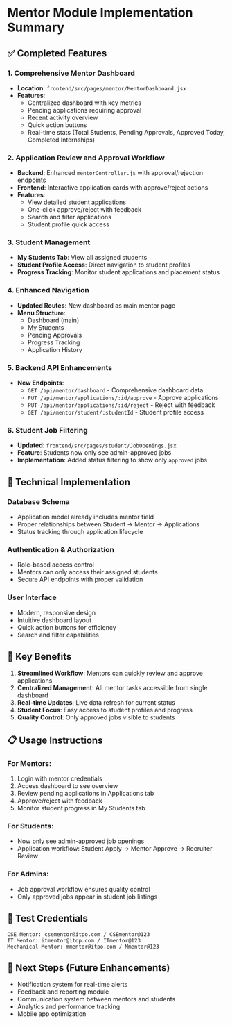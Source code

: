 # Mentor Module Implementation Summary

## ✅ Completed Features

### 1. Comprehensive Mentor Dashboard
- **Location**: `frontend/src/pages/mentor/MentorDashboard.jsx`
- **Features**:
  - Centralized dashboard with key metrics
  - Pending applications requiring approval
  - Recent activity overview
  - Quick action buttons
  - Real-time stats (Total Students, Pending Approvals, Approved Today, Completed Internships)

### 2. Application Review and Approval Workflow
- **Backend**: Enhanced `mentorController.js` with approval/rejection endpoints
- **Frontend**: Interactive application cards with approve/reject actions
- **Features**:
  - View detailed student applications
  - One-click approve/reject with feedback
  - Search and filter applications
  - Student profile quick access

### 3. Student Management
- **My Students Tab**: View all assigned students
- **Student Profile Access**: Direct navigation to student profiles
- **Progress Tracking**: Monitor student applications and placement status

### 4. Enhanced Navigation
- **Updated Routes**: New dashboard as main mentor page
- **Menu Structure**: 
  - Dashboard (main)
  - My Students
  - Pending Approvals
  - Progress Tracking
  - Application History

### 5. Backend API Enhancements
- **New Endpoints**:
  - `GET /api/mentor/dashboard` - Comprehensive dashboard data
  - `PUT /api/mentor/applications/:id/approve` - Approve applications
  - `PUT /api/mentor/applications/:id/reject` - Reject with feedback
  - `GET /api/mentor/student/:studentId` - Student profile access

### 6. Student Job Filtering
- **Updated**: `frontend/src/pages/student/JobOpenings.jsx`
- **Feature**: Students now only see admin-approved jobs
- **Implementation**: Added status filtering to show only `approved` jobs

## 🔧 Technical Implementation

### Database Schema
- Application model already includes mentor field
- Proper relationships between Student → Mentor → Applications
- Status tracking through application lifecycle

### Authentication & Authorization
- Role-based access control
- Mentors can only access their assigned students
- Secure API endpoints with proper validation

### User Interface
- Modern, responsive design
- Intuitive dashboard layout
- Quick action buttons for efficiency
- Search and filter capabilities

## 🚀 Key Benefits

1. **Streamlined Workflow**: Mentors can quickly review and approve applications
2. **Centralized Management**: All mentor tasks accessible from single dashboard
3. **Real-time Updates**: Live data refresh for current status
4. **Student Focus**: Easy access to student profiles and progress
5. **Quality Control**: Only approved jobs visible to students

## 📋 Usage Instructions

### For Mentors:
1. Login with mentor credentials
2. Access dashboard to see overview
3. Review pending applications in Applications tab
4. Approve/reject with feedback
5. Monitor student progress in My Students tab

### For Students:
- Now only see admin-approved job openings
- Application workflow: Student Apply → Mentor Approve → Recruiter Review

### For Admins:
- Job approval workflow ensures quality control
- Only approved jobs appear in student job listings

## 🔐 Test Credentials
```
CSE Mentor: csementor@itpo.com / CSEmentor@123
IT Mentor: itmentor@itop.com / ITmentor@123
Mechanical Mentor: mmentor@itpo.com / Mmentor@123
```

## 🎯 Next Steps (Future Enhancements)
- Notification system for real-time alerts
- Feedback and reporting module
- Communication system between mentors and students
- Analytics and performance tracking
- Mobile app optimization